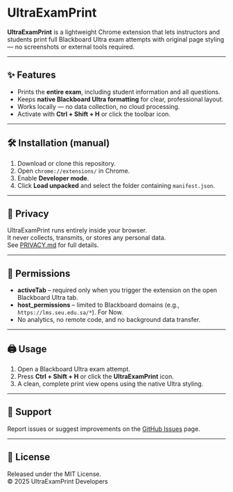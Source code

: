 # UltraExamPrint

**UltraExamPrint** is a lightweight Chrome extension that lets instructors and students print full Blackboard Ultra exam attempts with original page styling — no screenshots or external tools required.

---

## ✨ Features
- Prints the **entire exam**, including student information and all questions.
- Keeps **native Blackboard Ultra formatting** for clear, professional layout.
- Works locally — no data collection, no cloud processing.
- Activate with **Ctrl + Shift + H** or click the toolbar icon.

---

## 🛠 Installation (manual)
1. Download or clone this repository.
2. Open `chrome://extensions/` in Chrome.
3. Enable **Developer mode**.
4. Click **Load unpacked** and select the folder containing `manifest.json`.

---

## 🔐 Privacy
UltraExamPrint runs entirely inside your browser.  
It never collects, transmits, or stores any personal data.  
See [PRIVACY.md](./PRIVACY.md) for full details.

---

## 🧩 Permissions
- **activeTab** – required only when you trigger the extension on the open Blackboard Ultra tab.
- **host_permissions** – limited to Blackboard domains (e.g., `https://lms.seu.edu.sa/*`). For Now.
- No analytics, no remote code, and no background data transfer.

---

## 🖨 Usage
1. Open a Blackboard Ultra exam attempt.
2. Press **Ctrl + Shift + H** or click the **UltraExamPrint** icon.
3. A clean, complete print view opens using the native Ultra styling.

---

## 💬 Support
Report issues or suggest improvements on the [GitHub Issues](https://github.com/AhmedAlbishri/UltraExamPrint/issues) page.

---

## 🧾 License
Released under the MIT License.  
© 2025 UltraExamPrint Developers
